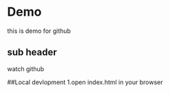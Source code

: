 # Demo

this is  demo for github


## sub header
watch github

##Local devlopment
1.open index.html in your browser
